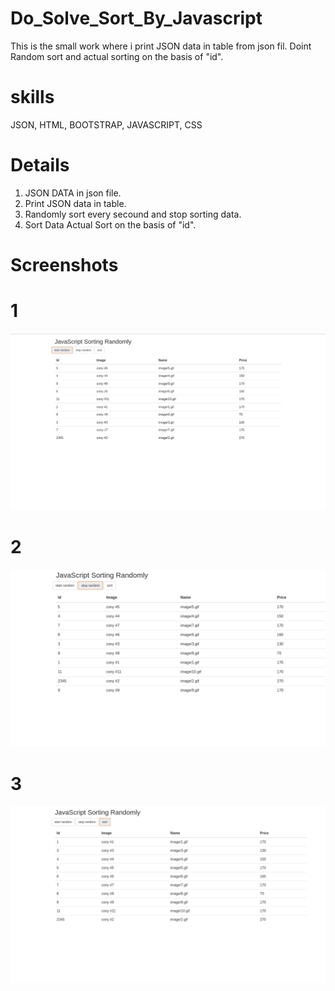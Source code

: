 # Do_Solve_Sort_By_Javascript
This is the small work where i print JSON data in table from json fil. Doint Random sort and actual sorting on the basis of "id".

# skills
JSON, HTML, BOOTSTRAP, JAVASCRIPT, CSS

# Details
 1) JSON DATA in json file.
 2) Print JSON data in table.
 3) Randomly sort every secound and stop sorting data.
 4) Sort Data Actual Sort on the basis of "id".
 
 # Screenshots

# 1
![alt text](https://github.com/Bharti-Parmar/Sort_By_Javascript/blob/master/Screenshot%20from%202020-04-29%2017-36-29.png)
# 2
![alt text](https://github.com/Bharti-Parmar/Sort_By_Javascript/blob/master/Screenshot%20from%202020-04-29%2017-36-42.png)
# 3
![alt text](https://github.com/Bharti-Parmar/Sort_By_Javascript/blob/master/Screenshot%20from%202020-04-29%2017-36-44.png)

